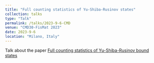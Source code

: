 ```yaml
---
title: "Full counting statistics of Yu-Shiba-Rusinov states"
collection: talks
type: "Talk"
permalink: /talks/2023-9-6-CMD
venue: "CMD30-FisMat 2023"
date: 2023-9-6
location: "Milano, Italy"
---
```


Talk about the paper [Full counting statistics of Yu-Shiba-Rusinov bound states](https://journals.aps.org/prresearch/abstract/10.1103/PhysRevResearch.5.033176)
